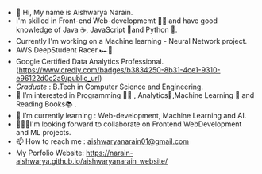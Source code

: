 - 👋 Hi, My name is Aishwarya Narain.
- I'm skilled in Front-end Web-developmemt 👩‍💻 and have good knowledge of Java ☕, JavaScript 🍪and Python 🐍.
- Currently I'm working on a Machine learning - Neural Network project.
- AWS DeepStudent Racer.🏎️🏁
- Google Certified Data Analytics Professional. (https://www.credly.com/badges/b3834250-8b31-4ce1-9310-e96122d0c2a9/public_url)
- *Graduate* : B.Tech in Computer Science and Engineering.
- 👀 I’m interested in Programming 👩‍💻 , Analytics📄,Machine Learning 🤖 and Reading Books📚 .
- 🌱 I’m currently learning : Web-development, Machine Learning and AI.
- 🐱‍🚀🤝I'm looking forward to collaborate on Frontend WebDevelopment and ML projects.
- 📫 How to reach me : aishwaryanarain01@gmail.com
- My Porfolio Website: https://narain-aishwarya.github.io/aishwaryanarain_website/
<!---
narain-aishwarya/narain-aishwarya is a ✨ special ✨ repository because its `README.md` (this file) appears on your GitHub profile.
You can click the Preview link to take a look at your changes.
--->
